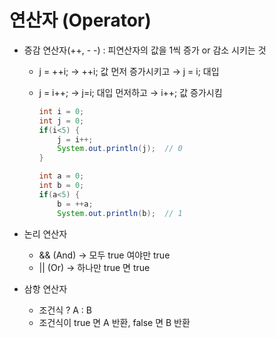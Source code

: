 # 연산자 (Operator)

- 증감 연산자(++, - -) : 피연산자의 값을 1씩 증가 or 감소 시키는 것
    - j = ++i; → ++i; 값 먼저 증가시키고 → j = i; 대입
    - j = i++; → j=i; 대입 먼저하고 → i++; 값 증가시킴
        
        ```java
        int i = 0;
        int j = 0;
        if(i<5) {
            j = i++;
            System.out.println(j);  // 0
        }
        
        int a = 0;
        int b = 0;
        if(a<5) {
            b = ++a;
            System.out.println(b);  // 1
        ```
        
- 논리 연산자
    - && (And) → 모두 true 여야만 true
    - || (Or) → 하나만 true 면 true
- 삼항 연산자
    - 조건식 ? A : B
    - 조건식이 true 면 A 반환, false 면 B 반환 
